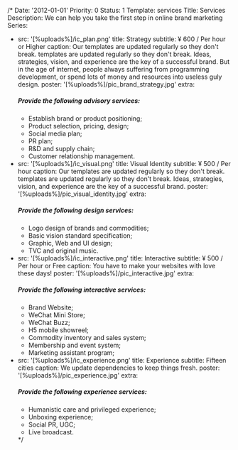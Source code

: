 /*
Date: '2012-01-01'
Priority: 0
Status: 1
Template: services
Title: Services
Description: We can help you take the first step in online brand marketing
Series:
- src: '[%uploads%]/ic_plan.png'
  title: Strategy
  subtitle: ¥ 600 / Per hour or Higher
  caption: Our templates are updated regularly so they don't break. templates are updated regularly so they don't break. Ideas, strategies, vision, and experience are the key of a successful brand. But in the age of internet, people always suffering from programming development, or spend lots of money and resources into useless guly design.
  poster: '[%uploads%]/pic_brand_strategy.jpg'
  extra: <h5>Provide the following advisory services:</h5><ul><li>Establish brand or product positioning;</li><li>Product selection, pricing, design;</li><li>Social media plan;</li><li>PR plan;</li><li>R&D and supply chain;</li><li>Customer relationship management.</li></ul>
- src: '[%uploads%]/ic_visual.png'
  title: Visual Identity
  subtitle: ¥ 500 / Per hour
  caption: Our templates are updated regularly so they don't break. templates are updated regularly so they don't break. Ideas, strategies, vision, and experience are the key of a successful brand.
  poster: '[%uploads%]/pic_visual_identity.jpg'
  extra: <h5>Provide the following design services:</h5><ul><li>Logo design of brands and commodities;</li><li>Basic vision standard specification;</li><li>Graphic, Web and UI design;</li><li>TVC and original music.</li></ul>
- src: '[%uploads%]/ic_interactive.png'
  title: Interactive
  subtitle: ¥ 500 / Per hour or Free
  caption: You have to make your websites with love these days!
  poster: '[%uploads%]/pic_interactive.jpg'
  extra: <h5>Provide the following interactive services:</h5><ul><li>Brand Website;</li><li>WeChat Mini Store;</li><li>WeChat Buzz;</li><li>H5 mobile showreel;</li><li>Commodity inventory and sales system;</li><li>Membership and event system;</li><li>Marketing assistant program;</li></ul>
- src: '[%uploads%]/ic_experience.png'
  title: Experience
  subtitle: Fifteen cities
  caption: We update dependencies to keep things fresh.
  poster: '[%uploads%]/pic_experience.jpg'
  extra: <h5>Provide the following experience services:</h5><ul><li>Humanistic care and privileged experience;</li><li>Unboxing experience;</li><li>Social PR, UGC;</li><li>Live broadcast.</li></ul>
*/